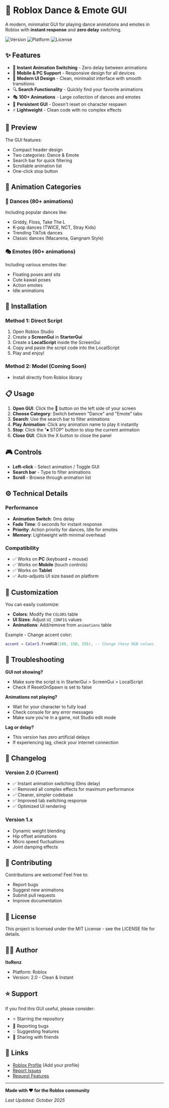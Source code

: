 # 💃 Roblox Dance & Emote GUI

A modern, minimalist GUI for playing dance animations and emotes in Roblox with **instant response** and **zero delay** switching.

![Version](https://img.shields.io/badge/version-2.0-blue)
![Platform](https://img.shields.io/badge/platform-Roblox-red)
![License](https://img.shields.io/badge/license-MIT-green)

## ✨ Features

- 🚀 **Instant Animation Switching** - Zero delay between animations
- 📱 **Mobile & PC Support** - Responsive design for all devices
- 🎨 **Modern UI Design** - Clean, minimalist interface with smooth transitions
- 🔍 **Search Functionality** - Quickly find your favorite animations
- 🎭 **100+ Animations** - Large collection of dances and emotes
- 💾 **Persistent GUI** - Doesn't reset on character respawn
- ⚡ **Lightweight** - Clean code with no complex effects

## 📸 Preview

The GUI features:
- Compact header design
- Two categories: Dance & Emote
- Search bar for quick filtering
- Scrollable animation list
- One-click stop button

## 🎯 Animation Categories

### 💃 Dances (80+ animations)
Including popular dances like:
- Griddy, Floss, Take The L
- K-pop dances (TWICE, NCT, Stray Kids)
- Trending TikTok dances
- Classic dances (Macarena, Gangnam Style)

### 🎭 Emotes (60+ animations)
Including various emotes like:
- Floating poses and sits
- Cute kawaii poses
- Action emotes
- Idle animations

## 🔧 Installation

### Method 1: Direct Script
1. Open Roblox Studio
2. Create a **ScreenGui** in **StarterGui**
3. Create a **LocalScript** inside the ScreenGui
4. Copy and paste the script code into the LocalScript
5. Play and enjoy!

### Method 2: Model (Coming Soon)
- Install directly from Roblox library

## 📋 Usage

1. **Open GUI**: Click the 💃 button on the left side of your screen
2. **Choose Category**: Switch between "Dance" and "Emote" tabs
3. **Search**: Use the search bar to filter animations
4. **Play Animation**: Click any animation name to play it instantly
5. **Stop**: Click the "⏹ STOP" button to stop the current animation
6. **Close GUI**: Click the X button to close the panel

## 🎮 Controls

- **Left-click** - Select animation / Toggle GUI
- **Search bar** - Type to filter animations
- **Scroll** - Browse through animation list

## ⚙️ Technical Details

### Performance
- **Animation Switch**: 0ms delay
- **Fade Time**: 0 seconds for instant response
- **Priority**: Action priority for dances, Idle for emotes
- **Memory**: Lightweight with minimal overhead

### Compatibility
- ✅ Works on **PC** (keyboard + mouse)
- ✅ Works on **Mobile** (touch controls)
- ✅ Works on **Tablet**
- ✅ Auto-adjusts UI size based on platform

## 🎨 Customization

You can easily customize:
- **Colors**: Modify the `COLORS` table
- **UI Sizes**: Adjust `UI_CONFIG` values
- **Animations**: Add/remove from `animations` table

Example - Change accent color:
```lua
accent = Color3.fromRGB(100, 150, 255), -- Change these RGB values
```

## 🐛 Troubleshooting

**GUI not showing?**
- Make sure the script is in StarterGui > ScreenGui > LocalScript
- Check if ResetOnSpawn is set to false

**Animations not playing?**
- Wait for your character to fully load
- Check console for any error messages
- Make sure you're in a game, not Studio edit mode

**Lag or delay?**
- This version has zero artificial delays
- If experiencing lag, check your internet connection

## 📝 Changelog

### Version 2.0 (Current)
- ✅ Instant animation switching (0ms delay)
- ✅ Removed all complex effects for maximum performance
- ✅ Cleaner, simpler codebase
- ✅ Improved tab switching response
- ✅ Optimized UI rendering

### Version 1.x
- Dynamic weight blending
- Hip offset animations
- Micro speed fluctuations
- Joint damping effects

## 🤝 Contributing

Contributions are welcome! Feel free to:
- Report bugs
- Suggest new animations
- Submit pull requests
- Improve documentation

## 📜 License

This project is licensed under the MIT License - see the LICENSE file for details.

## 👨‍💻 Author

**ItoRenz**
- Platform: Roblox
- Version: 2.0 - Clean & Instant

## ⭐ Support

If you find this GUI useful, please consider:
- ⭐ Starring the repository
- 🐛 Reporting bugs
- 💡 Suggesting features
- 📢 Sharing with friends

## 🔗 Links

- [Roblox Profile](#) (Add your profile)
- [Report Issues](../../issues)
- [Request Features](../../issues/new)

---

**Made with ❤️ for the Roblox community**

*Last Updated: October 2025*
